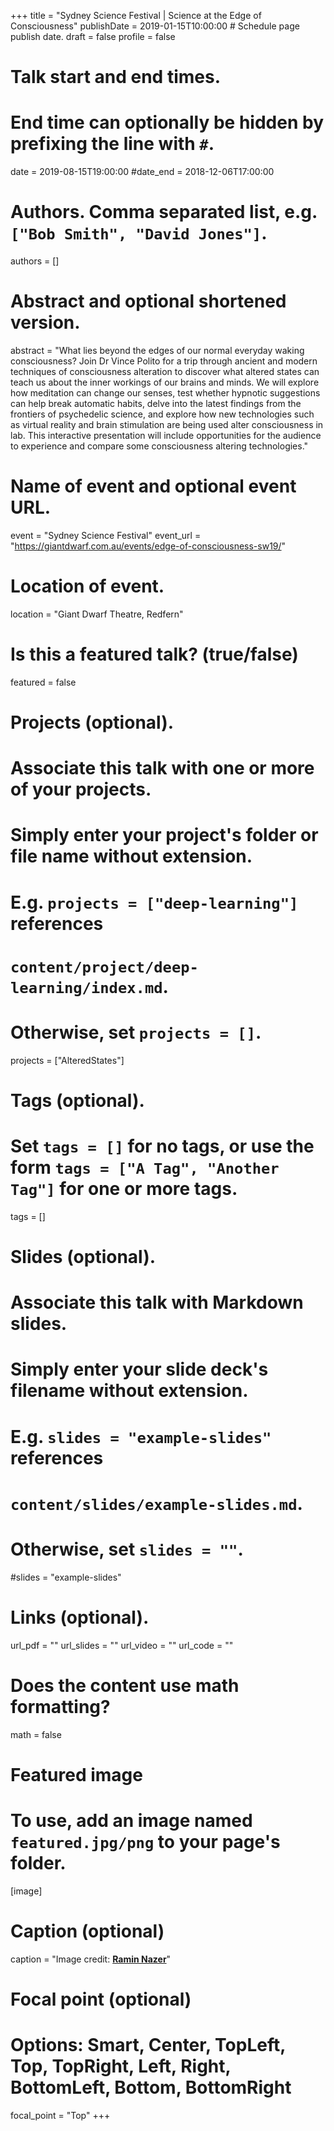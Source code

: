 +++
title = "Sydney Science Festival | Science at the Edge of Consciousness"
publishDate = 2019-01-15T10:00:00  # Schedule page publish date.
draft = false
profile = false

# Talk start and end times.
#   End time can optionally be hidden by prefixing the line with `#`.
date = 2019-08-15T19:00:00
#date_end = 2018-12-06T17:00:00

# Authors. Comma separated list, e.g. `["Bob Smith", "David Jones"]`.
authors = []

# Abstract and optional shortened version.
abstract = "What lies beyond the edges of our normal everyday waking consciousness? Join Dr Vince Polito for a trip through ancient and modern techniques of consciousness alteration to discover what altered states can teach us about the inner workings of our brains and minds. We will explore how meditation can change our senses, test whether hypnotic suggestions can help break automatic habits, delve into the latest findings from the frontiers of psychedelic science, and explore how new technologies such as virtual reality and brain stimulation are being used alter consciousness in lab. This interactive presentation will include opportunities for the audience to experience and compare some consciousness altering technologies."

# Name of event and optional event URL.
event = "Sydney Science Festival"
event_url = "https://giantdwarf.com.au/events/edge-of-consciousness-sw19/"

# Location of event.
location = "Giant Dwarf Theatre, Redfern"

# Is this a featured talk? (true/false)
featured = false

# Projects (optional).
#   Associate this talk with one or more of your projects.
#   Simply enter your project's folder or file name without extension.
#   E.g. `projects = ["deep-learning"]` references 
#   `content/project/deep-learning/index.md`.
#   Otherwise, set `projects = []`.
projects = ["AlteredStates"]

# Tags (optional).
#   Set `tags = []` for no tags, or use the form `tags = ["A Tag", "Another Tag"]` for one or more tags.
tags = []

# Slides (optional).
#   Associate this talk with Markdown slides.
#   Simply enter your slide deck's filename without extension.
#   E.g. `slides = "example-slides"` references 
#   `content/slides/example-slides.md`.
#   Otherwise, set `slides = ""`.
#slides = "example-slides"

# Links (optional).
url_pdf = ""
url_slides = ""
url_video = ""
url_code = ""

# Does the content use math formatting?
math = false

# Featured image
# To use, add an image named `featured.jpg/png` to your page's folder. 
[image]
  # Caption (optional)
  caption = "Image credit: [**Ramin Nazer**](https://rainbowbrainskull.com)"

  # Focal point (optional)
  # Options: Smart, Center, TopLeft, Top, TopRight, Left, Right, BottomLeft, Bottom, BottomRight
  focal_point = "Top"
+++